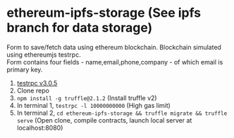 # ethereum-ipfs-storage (See ipfs branch for data storage)
Form to save/fetch data using ethereum blockchain. Blockchain simulated using ethereumjs testrpc.<br />
Form contains four fields - name,email,phone,company - of which email is primary key.

1. [testrpc v3.0.5](https://github.com/shivamdawer/testrpc)
2. Clone repo
3. `npm install -g truffle@2.1.2` (Install truffle v2)
4. In terminal 1, `testrpc -l 10000000000` (High gas limit)
5. In terminal 2, `cd ethereum-ipfs-storage && truffle migrate && truffle serve` (Open clone, compile contracts, launch local server at localhost:8080)

